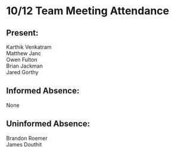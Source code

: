# 10/12 Team Meeting Attendance

## Present:
Karthik Venkatram\
Matthew Janc\
Owen Fulton\
Brian Jackman\
Jared Gorthy

## Informed Absence:
None 

## Uninformed Absence:
Brandon Roemer\
James Douthit
